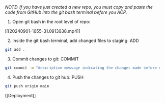 *NOTE: If you have just created a new repo, you must copy and paste the code from GitHub into the git bash terminal before you ACP.*

1. Open git bash in the root level of repo:

![[20240901-1655-31.0913638.mp4]]

2. Inside the git bash terminal, add changed files to staging: ADD

```sh
git add .
```

3. Commit changes to git: COMMIT

```sh
git commit -m "descriptive message indicating the changes made before commiting"
```

4. Push the changes to git hub: PUSH

```sh
git push origin main
```

[[Deployment]]


